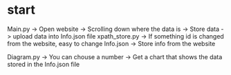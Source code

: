 # start

Main.py -> Open website -> Scrolling down where the data is -> Store data -> upload data into Info.json file
xpath_store.py -> If something id is changed from the website, easy to change
Info.json -> Store info from the website

Diagram.py -> You can chouse a number -> Get a chart that shows the data stored in the Info.json file

 
